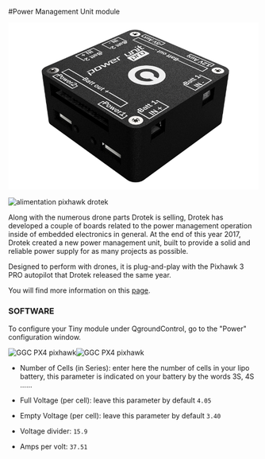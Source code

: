#Power Management Unit module

<p align="center">
  <img src="./images/pmu3d.png?raw=true" alt="PMU 3D Model"/>
</p>


![](https://drotek.com/wp-content/uploads/2017/01/module-d-alimentation-53v-capteur-couranttension.jpgg "alimentation pixhawk drotek")

Along with the numerous drone parts Drotek is selling, Drotek has developed a couple of boards related to the power management operation inside of embedded electronics in general. At the end of this year 2017, Drotek created a new power management unit, built to provide a solid and reliable power supply for as many projects as possible.

Designed to perform with drones, it is plug-and-play with the Pixhawk 3 PRO autopilot that Drotek released the same year.

You will find more information on this [page](https://drotek.gitbooks.io/power-management-unit-user-guide/).


### SOFTWARE

To configure your Tiny module under QgroundControl, go to the "Power" configuration window.

![](https://drotek.com/wp-content/uploads/2017/01/Menu_Power_QGC.png "GGC PX4 pixhawk")![](https://drotek.com/wp-content/uploads/2017/01/Window_Power_QGC-700x592.png "GGC PX4 pixhawk")

* Number of Cells \(in Series\): enter here the number of cells in your lipo battery, this parameter is indicated on your battery by the words 3S, 4S ......

* Full Voltage \(per cell\): leave this parameter by default `4.05`  

* Empty Voltage \(per cell\): leave this parameter by default `3.40`
  
* Voltage divider: `15.9`

* Amps per volt: `37.51`





